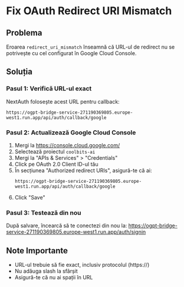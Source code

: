 # Fix OAuth Redirect URI Mismatch

## Problema
Eroarea `redirect_uri_mismatch` înseamnă că URL-ul de redirect nu se potrivește cu cel configurat în Google Cloud Console.

## Soluția

### Pasul 1: Verifică URL-ul exact
NextAuth folosește acest URL pentru callback:
```
https://ogpt-bridge-service-271190369805.europe-west1.run.app/api/auth/callback/google
```

### Pasul 2: Actualizează Google Cloud Console

1. Mergi la https://console.cloud.google.com/
2. Selectează proiectul `coolbits-ai`
3. Mergi la "APIs & Services" > "Credentials"
4. Click pe OAuth 2.0 Client ID-ul tău
5. În secțiunea "Authorized redirect URIs", asigură-te că ai:
   ```
   https://ogpt-bridge-service-271190369805.europe-west1.run.app/api/auth/callback/google
   ```
6. Click "Save"

### Pasul 3: Testează din nou
După salvare, încearcă să te conectezi din nou la:
https://ogpt-bridge-service-271190369805.europe-west1.run.app/auth/signin

## Note Importante
- URL-ul trebuie să fie exact, inclusiv protocolul (https://)
- Nu adăuga slash la sfârșit
- Asigură-te că nu ai spații în URL
